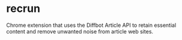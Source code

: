 recrun
======

Chrome extension that uses the Diffbot Article API to retain essential content and remove unwanted noise from article web sites.
